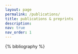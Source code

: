 ```yaml
---
layout: page
permalink: /publications/
title: publications & preprints
description: 
nav: true
nav_order: 1
---
```

<!-- _pages/publications.md -->
<div class="publications">
{% bibliography %}
<!-- {%- for y in page.years %} -->
<!--   <h2 class="year">{{y}}</h2> -->
<!--   {% bibliography -f papers -q @*[year={{y}}]* %} -->
<!-- {% endfor %} -->

</div>

